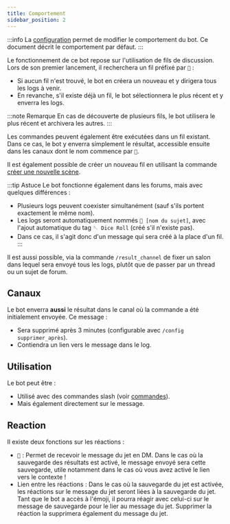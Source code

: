 ```yaml
---
title: Comportement
sidebar_position: 2
---
```


:::info
La [configuration](../admin/config/index.md) permet de modifier le comportement du bot. Ce document décrit le comportement par défaut.
:::

Le fonctionnement de ce bot repose sur l'utilisation de fils de discussion. Lors de son premier lancement, il recherchera un fil préfixé par `🎲` :

- Si aucun fil n'est trouvé, le bot en créera un nouveau et y dirigera tous les logs à venir.
- En revanche, s'il existe déjà un fil, le bot sélectionnera le plus récent et y enverra les logs.

:::note Remarque
En cas de découverte de plusieurs fils, le bot utilisera le plus récent et archivera les autres.
:::

Les commandes peuvent également être exécutées dans un fil existant. Dans ce cas, le bot y enverra simplement le résultat, accessible ensuite dans les canaux dont le nom commence par `🎲`.

Il est également possible de créer un nouveau fil en utilisant la commande [créer une nouvelle scène](../Usage/roll.md#créer-une-nouvelle-scène).

:::tip Astuce
Le bot fonctionne également dans les forums, mais avec quelques différences :
- Plusieurs logs peuvent coexister simultanément (sauf s'ils portent exactement le même nom).
- Les logs seront automatiquement nommés `🎲 [nom du sujet]`, avec l'ajout automatique du tag `🪡 Dice Roll` (créé s'il n'existe pas).
- Dans ce cas, il s'agit donc d'un message qui sera créé à la place d'un fil.
:::

Il est aussi possible, via la commande `/result_channel` de fixer un salon dans lequel sera envoyé tous les logs, plutôt que de passer par un thread ou un sujet de forum. 

## Canaux

Le bot enverra **aussi** le résultat dans le canal où la commande a été initialement envoyée. Ce message :

- Sera supprimé après 3 minutes (configurable avec `/config supprimer_après`).
- Contiendra un lien vers le message dans le log.

## Utilisation

Le bot peut être :

- Utilisé avec des commandes slash (voir [commandes](../Usage/roll.md)).
- Mais également directement sur le message.

## Reaction

Il existe deux fonctions sur les réactions :
- `📩` : Permet de recevoir le message du jet en DM. Dans le cas où la sauvegarde des résultats est activé, le message envoyé sera cette sauvegarde, utile notamment dans le cas où vous avez activé le lien vers le contexte !
- Lien entre les réactions : Dans le cas où la sauvegarde du jet est activée, les réactions sur le message du jet seront liées à la sauvegarde du jet. Tant que le bot a accès à l'émoji, il pourra réagir avec celui-ci sur le message de sauvegarde pour le lier au message du jet. Supprimer la réaction la supprimera également du message du jet.

